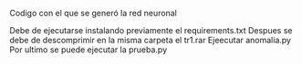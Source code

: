 Codigo con el que se generó la red neuronal

Debe de ejecutarse instalando previamente el requirements.txt 
Despues se debe de descomprimir en la misma carpeta el tr1.rar
Ejeecutar anomalia.py
Por ultimo se puede ejecutar la prueba.py
